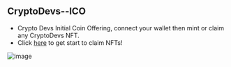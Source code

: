 ## CryptoDevs--ICO

- Crypto Devs Initial Coin Offering, connect your wallet then mint or claim any CryptoDevs NFT.
- Click [here](https://cryptodevs-ico-lime.vercel.app/) to get start to claim NFTs!


![image](https://github.com/xlr8nur/cryptodevs--ICO/assets/97341887/e0013619-b1a0-4502-a02d-26e891e0ef9a)

